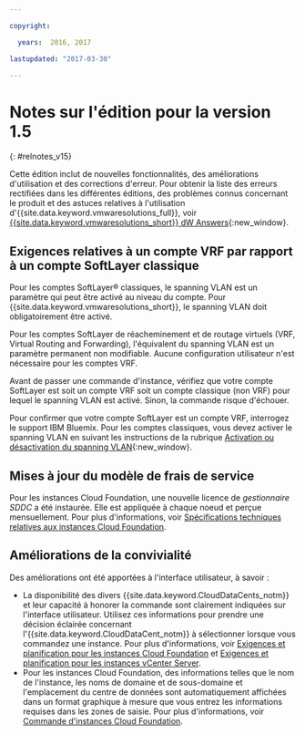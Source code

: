 ```yaml
---

copyright:

  years:  2016, 2017

lastupdated: "2017-03-30"

---
```


# Notes sur l'édition pour la version 1.5
{: #relnotes_v15}

Cette édition inclut de nouvelles fonctionnalités, des améliorations d'utilisation et des corrections d'erreur. Pour obtenir la liste des erreurs rectifiées dans les différentes éditions, des problèmes connus concernant le produit et des astuces relatives à l'utilisation d'{{site.data.keyword.vmwaresolutions_full}}, voir [{{site.data.keyword.vmwaresolutions_short}} dW Answers](https://developer.ibm.com/answers/topics/cloudvmw/){:new_window}.

## Exigences relatives à un compte VRF par rapport à un compte SoftLayer classique

Pour les comptes SoftLayer® classiques, le spanning VLAN est un paramètre qui peut être activé au niveau du compte. Pour {{site.data.keyword.vmwaresolutions_short}}, le spanning VLAN doit obligatoirement être activé.

Pour les comptes SoftLayer de réacheminement et de routage virtuels (VRF, Virtual Routing and Forwarding), l'équivalent du spanning VLAN est un paramètre permanent non modifiable. Aucune configuration utilisateur n'est nécessaire pour les comptes VRF.

Avant de passer une commande d'instance, vérifiez que votre compte SoftLayer est soit un compte VRF soit un compte classique (non VRF) pour lequel le spanning VLAN est activé. Sinon, la commande risque d'échouer.

Pour confirmer que votre compte SoftLayer est un compte VRF, interrogez le support IBM Bluemix. Pour les comptes classiques, vous devez activer le spanning VLAN en suivant les instructions de la rubrique [Activation ou désactivation du spanning VLAN](/docs/infrastructure/vlans?topic=vlans-vlan-spanning){:new_window}.

## Mises à jour du modèle de frais de service

Pour les instances Cloud Foundation, une nouvelle licence de _gestionnaire SDDC_ a été instaurée. Elle est appliquée à chaque noeud et perçue mensuellement. Pour plus d'informations, voir [Spécifications techniques relatives aux instances Cloud Foundation](/docs/services/vmwaresolutions/sddc?topic=vmware-solutions-sd_cloudfoundationoverview#technical-specifications-for-cloud-foundation-instances).

## Améliorations de la convivialité

Des améliorations ont été apportées à l'interface utilisateur, à savoir :

* La disponibilité des divers {{site.data.keyword.CloudDataCents_notm}} et leur capacité à honorer la commande sont clairement indiquées sur l'interface utilisateur. Utilisez ces informations pour prendre une décision éclairée concernant l'{{site.data.keyword.CloudDataCent_notm}} à sélectionner lorsque vous commandez une instance. Pour plus d'informations, voir [Exigences et planification pour les instances Cloud Foundation](/docs/services/vmwaresolutions/sddc?topic=vmware-solutions-sd_planning) et [Exigences et planification pour les instances vCenter Server](/docs/services/vmwaresolutions/vcenter?topic=vmware-solutions-vc_planning).
* Pour les instances Cloud Foundation, des informations telles que le nom de l'instance, les noms de domaine et de sous-domaine et l'emplacement du centre de données sont automatiquement affichées dans un format graphique à mesure que vous entrez les informations requises dans les zones de saisie. Pour plus d'informations, voir [Commande d'instances Cloud Foundation](/docs/services/vmwaresolutions/sddc?topic=vmware-solutions-sd_orderinginstance).
